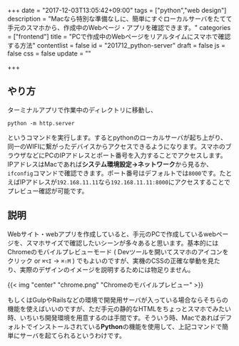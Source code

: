 +++
date = "2017-12-03T13:05:42+09:00"
tags = ["python","web design"]
description = "Macなら特別な準備なしに、簡単にすぐローカルサーバをたてて手元のスマホから、作成中のWebページ・アプリを確認できます。"
categories = ["frontend"]
title = "PCで作成中のWebページをリアルタイムにスマホで確認する方法"
contentlist = false
id = "201712_python-server"
draft = false
js = false
css = false
update = ""

+++

## やり方
ターミナルアプリで作業中のディレクトリに移動し、
```
python -m http.server 
```
というコマンドを実行します。するとpythonのローカルサーバが起ち上がり、同一のWIFIに繋がったデバイスからアクセスできるようになります。スマホのブラウザなどにPCのIPアドレスとポート番号を入力することでアクセスします。IPアドレスはMacであれば<b>システム環境設定→ネットワーク</b>から見るか、`ifconfig`コマンドで確認できます。ポート番号はデフォルトでは`8000`です。たとえばIPアドレスが`192.168.11.11`なら`192.168.11.11:8000`にアクセスすることでプレビュー確認が可能です。

## 説明
Webサイト・webアプリを作成していると、手元のPCで作成しているwebページを、スマホサイズで確認したいシーンが多々あると思います。基本的にはChromeのモバイルプレビューモード ( Devツールを開いてスマホのアイコンをクリック or `⌘⌥I` → `⌘⇧M` ) でもよいのですが、実機のCSSの正確な挙動を見たり、実際のデザインのイメージを説明するためには物足りません。

{{< img "center" "chrome.png" "Chromeのモバイルプレビュー" >}}

もしくはGulpやRailsなどの環境で開発用サーバが入っている場合ならそちらの機能を使えばいいのですが、ただ手元の静的なHTMLをちょっとスマホでみたい時、いちいち開発環境を用意するのは手間です。そういう時、Macであればデフォルトでインストールされている<b>Python</b>の機能を使用して、上記コマンドで簡単にサーバを起てられるというわけです。
